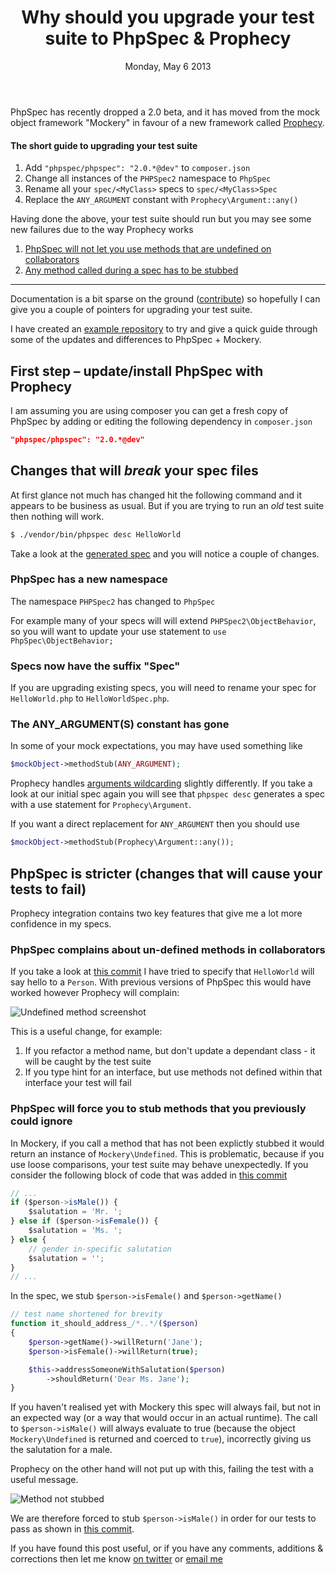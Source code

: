 <header>
    <h1>Why should you upgrade your test suite to PhpSpec & Prophecy</h1>
    <time datetime="2013-05-06">Monday, May 6 2013</time>
</header>

PhpSpec has recently dropped a 2.0 beta, and it has moved from the mock object
framework "Mockery" in favour of a new framework called
[Prophecy](https://github.com/phpspec/prophecy).

#### The short guide to upgrading your test suite
1. Add `"phpspec/phpspec": "2.0.*@dev"` to `composer.json`
2. Change all instances of the `PHPSpec2` namespace to `PhpSpec`
3. Rename all your `spec/<MyClass>` specs to `spec/<MyClass>Spec`
4. Replace the `ANY_ARGUMENT` constant with `Prophecy\Argument::any()`

Having done the above, your test suite should run but you may see some new failures
due to the way Prophecy works

1. [PhpSpec will not let you use methods that are undefined on collaborators](#undefined-methods)
2. [Any method called during a spec has to be stubbed](#stub-methods)

<hr>

Documentation is a bit sparse on the ground ([contribute](https://github.com/phpspec/phpspec))
so hopefully I can give you a couple of pointers for upgrading your test suite.

I have created an [example repository][1] to try and give a quick guide through
some of the updates and differences to PhpSpec + Mockery.

## First step &ndash; update/install PhpSpec with Prophecy

I am assuming you are using composer you can get a fresh copy of PhpSpec by adding
or editing the following dependency in `composer.json`

```json
"phpspec/phpspec": "2.0.*@dev"
```

## Changes that will _break_ your spec files
At first glance not much has changed hit the following command and it appears
to be business as usual. But if you are trying to run an _old_ test suite
then nothing will work.

```bash
$ ./vendor/bin/phpspec desc HelloWorld
```

Take a look at the [generated spec][2] and you will notice a couple of
changes.

### PhpSpec has a new namespace

The namespace `PHPSpec2` has changed to `PhpSpec`

For example many of your specs will will extend `PHPSpec2\ObjectBehavior`,
so you will want to update your use statement to `use PhpSpec\ObjectBehavior;`

### Specs now have the suffix "Spec"

If you are upgrading existing specs, you will need to rename your spec for `HelloWorld.php`
to `HelloWorldSpec.php`.

### The ANY_ARGUMENT(S) constant has gone

In some of your mock expectations, you may have used something like

```php
$mockObject->methodStub(ANY_ARGUMENT);
```

Prophecy handles [arguments wildcarding][3] slightly differently. If you take a
look at our initial spec again you will see that `phpspec desc` generates a spec
with a use statement for `Prophecy\Argument`.

If you want a direct replacement for `ANY_ARGUMENT` then you should use

```php
$mockObject->methodStub(Prophecy\Argument::any());
```

## PhpSpec is stricter (changes that will cause your tests to fail)

Prophecy integration contains two key features that give me a lot more confidence
in my specs.

<h3 id="undefined-methods">PhpSpec complains about un-defined methods in collaborators</h3>

If you take a look at [this commit][4] I have tried to specify that `HelloWorld`
will say hello to a `Person`. With previous versions of PhpSpec this would have worked
however Prophecy will complain:

![Undefined method screenshot](https://raw.github.com/peterjmit/phpspec-prophecy-example/master/screenshots/undefined-method.png)

This is a useful change, for example:

  1. If you refactor a method name, but don't update a dependant class - it will be caught by the test suite
  2. If you type hint for an interface, but use methods not defined within that interface your test will fail

<h3 id="stub-methods">PhpSpec will force you to stub methods that you previously could ignore</h3>

In Mockery, if you call a method that has not been explictly stubbed it would
return an instance of `Mockery\Undefined`. This is problematic, because if you
use loose comparisons, your test suite may behave unexpectedly. If you consider
the following block of code that was added in [this commit][5]

```javascript
// ...
if ($person->isMale()) {
    $salutation = 'Mr. ';
} else if ($person->isFemale()) {
    $salutation = 'Ms. ';
} else {
    // gender in-specific salutation
    $salutation = '';
}
// ...
```

In the spec, we stub `$person->isFemale()` and `$person->getName()`

```php
// test name shortened for brevity
function it_should_address_/*..*/($person)
{
    $person->getName()->willReturn('Jane');
    $person->isFemale()->willReturn(true);

    $this->addressSomeoneWithSalutation($person)
        ->shouldReturn('Dear Ms. Jane');
}
```

If you haven't realised yet with Mockery this spec will always fail, but not in
an expected way (or a way that would occur in an actual runtime). The call
to `$person->isMale()` will always evaluate to true (because the object `Mockery\Undefined`
is returned and coerced to `true`), incorrectly giving us the salutation for a male.

Prophecy on the other hand will not put up with this, failing the test with a
useful message.

![Method not stubbed](https://raw.github.com/peterjmit/phpspec-prophecy-example/master/screenshots/method-not-stubbed.png)

We are therefore forced to stub `$person->isMale()` in order for our tests to pass
 as shown in [this commit][6].

If you have found this post useful, or if you have any comments, additions &
corrections then let me know [on twitter](https://twitter.com/peterjmit) or
<a href="mailto:pete@peterjmit.com?subject=Re: Why should you upgrade your test suite to PhpSpec & Prophecy">email me</a>


[1]: https://github.com/peterjmit/phpspec-prophecy-example "PhpSpec & Prophecy example repo"
[2]: https://github.com/peterjmit/phpspec-prophecy-example/commit/f2cfc57dd99b14226a417863785eaf6b660fc651 "HelloWorld spec description"
[3]: https://github.com/phpspec/prophecy#arguments-wildcarding "PhpSpec docs - Arguments Wildcarding"
[4]: https://github.com/peterjmit/phpspec-prophecy-example/commit/08d5ba9098afd090f56632a45429047e9843e7c8 "Commit with undefined method on collaborator"
[5]: https://github.com/peterjmit/phpspec-prophecy-example/commit/d03dd5aae4dfb4611ff04c4f35664cfd67d82704 "Example of calling a method that hasn't been stubbed"
[6]: https://github.com/peterjmit/phpspec-prophecy-example/commit/1038519d8985dd095d92cb87d35e605caa728a13 "Commit resolving un-stubbed method issue"
